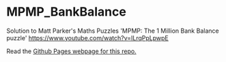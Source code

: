 # MPMP_BankBalance

Solution to Matt Parker's Maths Puzzles 'MPMP: The 1 Million Bank Balance puzzle' https://www.youtube.com/watch?v=ILrqPpLpwpE

Read the [Github Pages webpage for this repo.](http://jncressey.github.io/MPMP_BankBalance)
